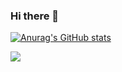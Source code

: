 ### Hi there 👋
[![Anurag's GitHub stats](https://github-readme-stats.vercel.app/api?username=lunain84)](https://github.com/anuraghazra/github-readme-stats)


<img src="https://grass-graph.moshimo.works/images/lunain84.png">

<!--
**lunain84/lunain84** is a ✨ _special_ ✨ repository because its `README.md` (this file) appears on your GitHub profile.

Here are some ideas to get you started:

- 🔭 I’m currently working on ...
- 🌱 I’m currently learning ...
- 👯 I’m looking to collaborate on ...
- 🤔 I’m looking for help with ...
- 💬 Ask me about ...
- 📫 How to reach me: ...
- 😄 Pronouns: ...
- ⚡ Fun fact: ...
-->
